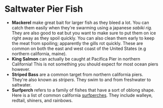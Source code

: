 # Saltwater Pier Fish

* __Mackerel__ make great bait for larger fish as they bleed a lot. You can catch them easily when they're swarming using a japanese _sabiki rig._ They are also good to eat but you want to make sure to put them on ice right away as they spoil quickly. You can also clean them early to keep the meat from spoiling; apparently the gills rot quickly. These are common on both the east and west coast of the United States (e.g northern california, maine).
* __King Salmon__ can actually be caught at Pacifica Pier in northern California! This is not something you should expect for most ocean piers however.
* __Striped Bass__ are a common target from northern california piers. They're also known as _stripers_. They swim to and from freshwater to saltwater.
* __Surfperch__ refers to a family of fishes that have a sort of oblong shape. Here is a list of common california [surfperches](https://nrm.dfg.ca.gov/FileHandler.ashx?DocumentID=36617&inline). They include walleye, redtail, shiners, and rainbows.
